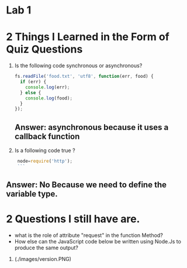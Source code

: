 # Lab 1


# 2 Things I Learned in the Form of Quiz Questions

1.  Is the following code synchronous or asynchronous?

    ```js
    fs.readFile('food.txt', 'utf8', function(err, food) {
      if (err) {
        console.log(err);
      } else {
        console.log(food);
      }
    });
    ```

    ## Answer: asynchronous because it uses a callback function

1. 	Is a following code true  ?

       ```js
        node=require('http');
        ```
 ## Answer: No Because we need to define the variable type.
 # 2 Questions I still have are.

 * what is the role of attribute "request" in the function Method?
 * How else can the JavaScript code below be written using Node.Js to produce the same output?

1. (./images/version.PNG)

